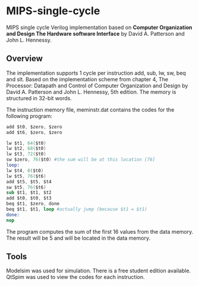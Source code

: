 # MIPS-single-cycle

MIPS single cycle Verilog implementation based on **Computer Organization and Design The Hardware software Interface** by David A. Patterson and John L. Hennessy.

## Overview

The implementation supports 1 cycle per instruction add, sub, lw, sw, beq and slt.
Based on the implementation scheme from chapter 4, The Processor: Datapath and Control of Computer 
Organization and Design by David A. Patterson and John L. Hennessy, 5th edition.
The memory is structured in 32-bit words.

The instruction memory file, meminstr.dat contains the codes for the following program:

```s
add $t0, $zero, $zero
add $t6, $zero, $zero

lw $t1, 64($t0)
lw $t2, 68($t0)
lw $t3, 72($t0)
sw $zero, 76($t0) #the sum will be at this location [76]
loop:
lw $t4, 0($t0)
lw $t5, 76($t6)
add $t5, $t5, $t4
sw $t5, 76($t6)
sub $t1, $t1, $t2
add $t0, $t0, $t3
beq $t1, $zero, done
beq $t1, $t1, loop #actually jump (because $t1 = $t1)
done:
nop
```

The program computes the sum of the first 16 values from the data memory.
The result will be 5 and will be located in the data memory.

## Tools

Modelsim was used for simulation. There is a free student edition available.
QtSpim was used to view the codes for each instruction.

